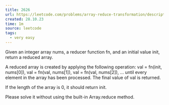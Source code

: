 ```yaml
---
title: 2626
url: https://leetcode.com/problems/array-reduce-transformation/description/
created: 28.10.23
time: 1m
source: leetcode
tags:
  - very easy
---
```


Given an integer array nums, a reducer function fn, and an initial value init, return a reduced array.

A reduced array is created by applying the following operation: val = fn(init, nums[0]), val = fn(val, nums[1]), val = fn(val, nums[2]), ... until every element in the array has been processed. The final value of val is returned.

If the length of the array is 0, it should return init.

Please solve it without using the built-in Array.reduce method.
